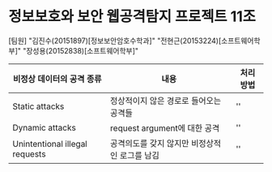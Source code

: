 # 정보보호와 보안 웹공격탐지 프로젝트 11조


[팀원]
"김진수(20151897)[정보보안암호수학과]"
"전현근(20153224)[소프트웨어학부]"
"장성용(20152838)[소프트웨어학부]"

|비정상 데이터의 공격 종류|내용|처리 방법
|-------------------------|---|--------|
|Static attacks|정상적이지 않은 경로로 들어오는 공격들|''|
|Dynamic attacks|request argument에 대한 공격|''|
|Unintentional illegal requests|공격의도를 갖지 않지만 비정상적인 로그를 남김|''|

